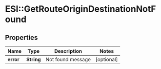 # ESI::GetRouteOriginDestinationNotFound

## Properties
Name | Type | Description | Notes
------------ | ------------- | ------------- | -------------
**error** | **String** | Not found message | [optional] 



